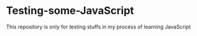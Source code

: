 # Testing-some-JavaScript
This repository is only for testing stuffs in my process of learning JavaScript
